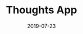---
path: "/projects/thoughts"
date: "2019-07-23"
title: "Thoughts App"
featuredImage: "./ghmojo.png"
tags: ["react", "node", "mongodb", "redux", "aws"]
---